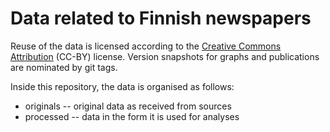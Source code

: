 # Data related to Finnish newspapers

Reuse of the data is licensed according to the [Creative Commons Attribution](https://creativecommons.org/licenses/by/4.0/) (CC-BY) license. Version snapshots for graphs and publications are nominated by git tags.

Inside this repository, the data is organised as follows:
 * originals -- original data as received from sources
 * processed -- data in the form it is used for analyses
